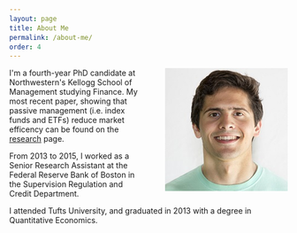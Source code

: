 ```yaml
---
layout: page
title: About Me
permalink: /about-me/
order: 4
---
```


<img src="/images/MC original.jpg"
style="float:right;margin-left:40px">

I'm a fourth-year PhD candidate at Northwestern's Kellogg School of Management studying Finance.  My most recent paper, showing that passive management (i.e. index funds and ETFs) reduce market efficency can be found on the [research](http://marcosammon.com/research/) page.

From 2013 to 2015, I worked as a Senior Research Assistant at the Federal Reserve Bank of Boston in the Supervision Regulation and Credit Department.

I attended Tufts University, and graduated in 2013 with a degree in Quantitative Economics.
